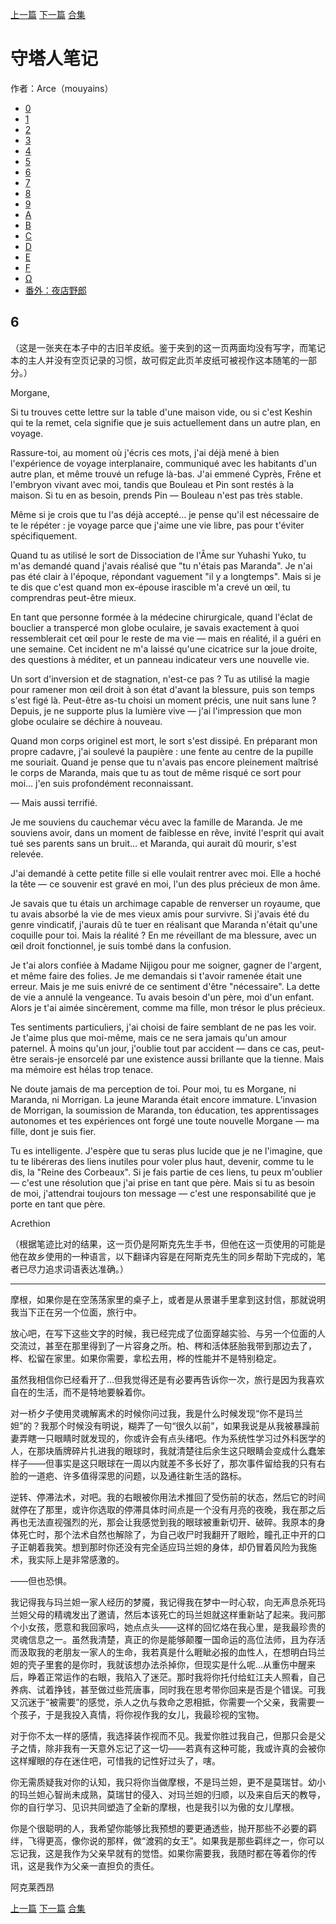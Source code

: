 [上一篇](./守塔人笔记05.md)  [下一篇](./守塔人笔记07.md)  [合集](../同人目录.md)

# 守塔人笔记

作者：Arce（mouyains）

* [0](./守塔人笔记00.md)
* [1](./守塔人笔记01.md)
* [2](./守塔人笔记02.md)
* [3](./守塔人笔记03.md)
* [4](./守塔人笔记04.md)
* [5](./守塔人笔记05.md)
* [6](./守塔人笔记06.md)
* [7](./守塔人笔记07.md)
* [8](./守塔人笔记08.md)
* [9](./守塔人笔记09.md)
* [A](./守塔人笔记10.md)
* [B](./守塔人笔记11.md)
* [C](./守塔人笔记12.md)
* [D](./守塔人笔记13.md)
* [E](./守塔人笔记14.md)
* [F](./守塔人笔记15.md)
* [Ω](./守塔人笔记16.md)
* [番外：夜店野郎](./守塔人笔记番外.md)

## 6
（这是一张夹在本子中的古旧羊皮纸。鉴于夹到的这一页两面均没有写字，而笔记本的主人并没有空页记录的习惯，故可假定此页羊皮纸可被视作这本随笔的一部分。）

Morgane,

Si tu trouves cette lettre sur la table d'une maison vide, ou si c'est Keshin qui te la remet, cela signifie que je suis actuellement dans un autre plan, en voyage.

Rassure-toi, au moment où j'écris ces mots, j'ai déjà mené à bien l'expérience de voyage interplanaire, communiqué avec les habitants d'un autre plan, et même trouvé un refuge là-bas. J'ai emmené Cyprès, Frêne et l'embryon vivant avec moi, tandis que Bouleau et Pin sont restés à la maison. Si tu en as besoin, prends Pin — Bouleau n'est pas très stable.

Même si je crois que tu l'as déjà accepté… je pense qu'il est nécessaire de te le répéter : je voyage parce que j'aime une vie libre, pas pour t'éviter spécifiquement.

Quand tu as utilisé le sort de Dissociation de l'Âme sur Yuhashi Yuko, tu m'as demandé quand j'avais réalisé que "tu n'étais pas Maranda". Je n'ai pas été clair à l'époque, répondant vaguement "il y a longtemps". Mais si je te dis que c'est quand mon ex-épouse irascible m'a crevé un œil, tu comprendras peut-être mieux.

En tant que personne formée à la médecine chirurgicale, quand l'éclat de bouclier a transpercé mon globe oculaire, je savais exactement à quoi ressemblerait cet œil pour le reste de ma vie — mais en réalité, il a guéri en une semaine. Cet incident ne m'a laissé qu'une cicatrice sur la joue droite, des questions à méditer, et un panneau indicateur vers une nouvelle vie.


Un sort d'inversion et de stagnation, n'est-ce pas ? Tu as utilisé la magie pour ramener mon œil droit à son état d'avant la blessure, puis son temps s'est figé là. Peut-être as-tu choisi un moment précis, une nuit sans lune ? Depuis, je ne supporte plus la lumière vive — j'ai l'impression que mon globe oculaire se déchire à nouveau.

Quand mon corps originel est mort, le sort s'est dissipé. En préparant mon propre cadavre, j'ai soulevé la paupière : une fente au centre de la pupille me souriait. Quand je pense que tu n'avais pas encore pleinement maîtrisé le corps de Maranda, mais que tu as tout de même risqué ce sort pour moi… j'en suis profondément reconnaissant.

— Mais aussi terrifié.

Je me souviens du cauchemar vécu avec la famille de Maranda. Je me souviens avoir, dans un moment de faiblesse en rêve, invité l'esprit qui avait tué ses parents sans un bruit… et Maranda, qui aurait dû mourir, s'est relevée.

J'ai demandé à cette petite fille si elle voulait rentrer avec moi. Elle a hoché la tête — ce souvenir est gravé en moi, l'un des plus précieux de mon âme.

Je savais que tu étais un archimage capable de renverser un royaume, que tu avais absorbé la vie de mes vieux amis pour survivre. Si j'avais été du genre vindicatif, j'aurais dû te tuer en réalisant que Maranda n'était qu'une coquille pour toi. Mais la réalité ? En me réveillant de ma blessure, avec un œil droit fonctionnel, je suis tombé dans la confusion.

Je t'ai alors confiée à Madame Nijigou pour me soigner, gagner de l'argent, et même faire des folies. Je me demandais si t'avoir ramenée était une erreur. Mais je me suis enivré de ce sentiment d'être "nécessaire". La dette de vie a annulé la vengeance. Tu avais besoin d'un père, moi d'un enfant. Alors je t'ai aimée sincèrement, comme ma fille, mon trésor le plus précieux.

Tes sentiments particuliers, j'ai choisi de faire semblant de ne pas les voir. Je t'aime plus que moi-même, mais ce ne sera jamais qu'un amour paternel. À moins qu'un jour, j'oublie tout par accident — dans ce cas, peut-être serais-je ensorcelé par une existence aussi brillante que la tienne. Mais ma mémoire est hélas trop tenace.

Ne doute jamais de ma perception de toi. Pour moi, tu es Morgane, ni Maranda, ni Morrigan. La jeune Maranda était encore immature. L’invasion de Morrigan, la soumission de Maranda, ton éducation, tes apprentissages autonomes et tes expériences ont forgé une toute nouvelle Morgane — ma fille, dont je suis fier.

Tu es intelligente. J'espère que tu seras plus lucide que je ne l'imagine, que tu te libéreras des liens inutiles pour voler plus haut, devenir, comme tu le dis, la "Reine des Corbeaux". Si je fais partie de ces liens, tu peux m'oublier — c'est une résolution que j'ai prise en tant que père. Mais si tu as besoin de moi, j'attendrai toujours ton message — c'est une responsabilité que je porte en tant que père.

Acrethion

（根据笔迹比对的结果，这一页仍是阿斯克先生手书，但他在这一页使用的可能是他在故乡使用的一种语言，以下翻译内容是在阿斯克先生的同乡帮助下完成的，笔者已尽力追求词语表达准确。）

------------

摩根，如果你是在空荡荡家里的桌子上，或者是从景谌手里拿到这封信，那就说明我当下正在另一个位面，旅行中。

放心吧，在写下这些文字的时候，我已经完成了位面穿越实验、与另一个位面的人交流过，甚至在那里得到了一片容身之所。柏、梣和活体胚胎我带到那边去了，桦、松留在家里。如果你需要，拿松去用，桦的性能并不是特别稳定。

虽然我相信你已经看开了…但我觉得还是有必要再告诉你一次，旅行是因为我喜欢自在的生活，而不是特地要躲着你。

对一桥夕子使用灵魂解离术的时候你问过我，我是什么时候发现“你不是玛兰妲”的？我那个时候没有明说，糊弄了一句“很久以前”，如果我说是从我被暴躁前妻弄瞎一只眼睛时就发现的，你或许会有点头绪吧。作为系统性学习过外科医学的人，在那块盾牌碎片扎进我的眼球时，我就清楚往后余生这只眼睛会变成什么蠢笨样子——但事实是这只眼球在一周以内就差不多长好了，那次事件留给我的只有右脸的一道疤、许多值得深思的问题，以及通往新生活的路标。

逆转、停滞法术，对吧。我的右眼被你用法术推回了受伤前的状态，然后它的时间就停在了那里，或许你选取的停滞具体时间点是一个没有月亮的夜晚，我在那之后再也无法直视强烈的光，那会让我感觉到我的眼球被重新切开、破碎。我原本的身体死亡时，那个法术自然也解除了，为自己收尸时我翻开了眼睑，瞳孔正中开的口子正朝着我笑。想到那时你还没有完全适应玛兰妲的身体，却仍冒着风险为我施术，我实际上是非常感激的。

——但也恐惧。

我记得我与玛兰妲一家人经历的梦魇，我记得我在梦中一时心软，向无声息杀死玛兰妲父母的精魂发出了邀请，然后本该死亡的玛兰妲就这样重新站了起来。我问那个小女孩，愿意和我回家吗，她点点头——这样的回忆烙在我心里，是我最珍贵的灵魂信息之一。虽然我清楚，真正的你是能够颠覆一国命运的高位法师，且为存活而汲取我的老朋友一家人的生命，我若真是什么睚眦必报的血性人，在想明白玛兰妲的壳子里套的是你时，我就该想办法杀掉你，但现实是什么呢…从重伤中醒来后，睁着正常运作的右眼，我陷入了迷茫。那时我将你托付给虹江夫人照看，自己养病、试着挣钱，甚至做过些荒唐事，同时我在思考带你回来是否是个错误。可我又沉迷于“被需要”的感觉，杀人之仇与救命之恩相抵，你需要一个父亲，我需要一个孩子，于是我投入真情，将你视作我的女儿，我最珍视的宝物。

对于你不太一样的感情，我选择装作视而不见。我爱你胜过我自己，但那只会是父子之情，除非我有一天意外忘记了这一切——若真有这种可能，我或许真的会被你这样耀眼的存在迷住吧，可惜我的记性好过头了，嗐。

你无需质疑我对你的认知，我只将你当做摩根，不是玛兰妲，更不是莫瑞甘。幼小的玛兰妲心智尚未成熟，莫瑞甘的侵入、对玛兰妲的归顺，以及来自后天的教导，你的自行学习、见识共同塑造了全新的摩根，也是我引以为傲的女儿摩根。

你是个很聪明的人，我希望你能够比我预想的要更通透些，抛开那些不必要的羁绊，飞得更高，像你说的那样，做“渡鸦的女王”。如果我是那些羁绊之一，你可以忘记我，这是我作为父亲早就有的觉悟。如果你需要我，我随时都在等着你的传讯，这是我作为父亲一直担负的责任。

阿克莱西昂


[上一篇](./守塔人笔记05.md)  [下一篇](./守塔人笔记07.md)  [合集](../同人目录.md)
